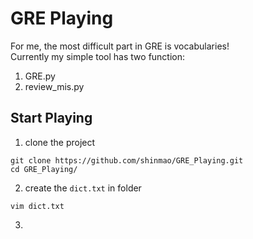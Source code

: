 # GRE Playing
For me, the most difficult part in GRE is vocabularies!  
Currently my simple tool has two function:  
1. GRE.py  
2. review_mis.py

## Start Playing
1. clone the project  
```
git clone https://github.com/shinmao/GRE_Playing.git
cd GRE_Playing/
```
2. create the ```dict.txt``` in folder
```
vim dict.txt
```
3. 
```
```
